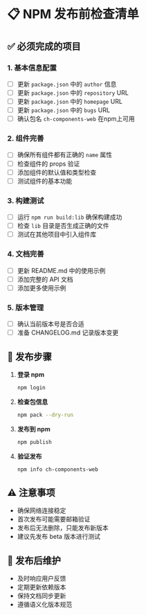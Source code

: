 # 📋 NPM 发布前检查清单

## ✅ 必须完成的项目

### 1. 基本信息配置
- [ ] 更新 `package.json` 中的 `author` 信息
- [ ] 更新 `package.json` 中的 `repository` URL
- [ ] 更新 `package.json` 中的 `homepage` URL
- [ ] 更新 `package.json` 中的 `bugs` URL
- [ ] 确认包名 `ch-components-web` 在npm上可用

### 2. 组件完善
- [ ] 确保所有组件都有正确的 `name` 属性
- [ ] 检查组件的 props 验证
- [ ] 添加组件的默认值和类型检查
- [ ] 测试组件的基本功能

### 3. 构建测试
- [ ] 运行 `npm run build:lib` 确保构建成功
- [ ] 检查 `lib` 目录是否生成正确的文件
- [ ] 测试在其他项目中引入组件库

### 4. 文档完善
- [ ] 更新 README.md 中的使用示例
- [ ] 添加完整的 API 文档
- [ ] 添加更多使用示例

### 5. 版本管理
- [ ] 确认当前版本号是否合适
- [ ] 准备 CHANGELOG.md 记录版本变更

## 🚀 发布步骤

1. **登录 npm**
   ```bash
   npm login
   ```

2. **检查包信息**
   ```bash
   npm pack --dry-run
   ```

3. **发布到 npm**
   ```bash
   npm publish
   ```

4. **验证发布**
   ```bash
   npm info ch-components-web
   ```

## ⚠️ 注意事项

- 确保网络连接稳定
- 首次发布可能需要邮箱验证
- 发布后无法删除，只能发布新版本
- 建议先发布 beta 版本进行测试

## 🔧 发布后维护

- 及时响应用户反馈
- 定期更新依赖版本
- 保持文档同步更新
- 遵循语义化版本规范 